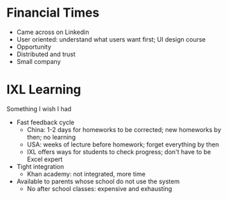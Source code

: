 # Financial Times

- Came across on Linkedin
- User oriented: understand what users want first; UI design course
- Opportunity
- Distributed and trust
- Small company

# IXL Learning

Something I wish I had

- Fast feedback cycle
  - China: 1-2 days for homeworks to be corrected; new homeworks by then; no
    learning
  - USA: weeks of lecture before homework; forget everything by then
  - IXL offers ways for students to check progress; don't have to be Excel
    expert
- Tight integration
  - Khan academy: not integrated, more time
- Available to parents whose school do not use the system
  - No after school classes: expensive and exhausting
